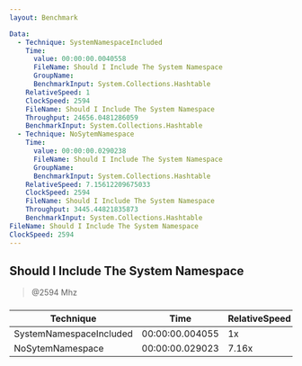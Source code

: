 ```yaml
---
layout: Benchmark

Data: 
  - Technique: SystemNamespaceIncluded
    Time: 
      value: 00:00:00.0040558
      FileName: Should I Include The System Namespace
      GroupName: 
      BenchmarkInput: System.Collections.Hashtable
    RelativeSpeed: 1
    ClockSpeed: 2594
    FileName: Should I Include The System Namespace
    Throughput: 24656.0481286059
    BenchmarkInput: System.Collections.Hashtable
  - Technique: NoSytemNamespace
    Time: 
      value: 00:00:00.0290238
      FileName: Should I Include The System Namespace
      GroupName: 
      BenchmarkInput: System.Collections.Hashtable
    RelativeSpeed: 7.15612209675033
    ClockSpeed: 2594
    FileName: Should I Include The System Namespace
    Throughput: 3445.44821835873
    BenchmarkInput: System.Collections.Hashtable
FileName: Should I Include The System Namespace
ClockSpeed: 2594
---
```

Should I Include The System Namespace
-------------------------------------
> @2594 Mhz


### 


|Technique              |Time           |RelativeSpeed|Throughput|
|-----------------------|---------------|-------------|----------|
|SystemNamespaceIncluded|00:00:00.004055|1x           |24656.05/s|
|NoSytemNamespace       |00:00:00.029023|7.16x        |3445.45/s |
